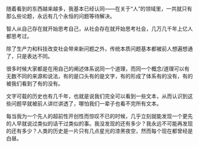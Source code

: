
随着看到的东西越来越多，我基本已经认同——在关于“人”的领域里，一共就只有那么些论题，永远有几个永恒的问题等待解决。

智人从自己存在就开始思考自己，从社会存在就开始思考社会，几万几千年上亿人都思考过。

除了生产力和科技改变社会带来新问题之外，传统本质问题基本都被前人想遍想通了，只是表达不同。

很多时候大家都是在用自己的阐述体系说同一个道理，而同一个概念/道理可以有无数不同的来源和说法，有的是口头有的是文字，有的形成了体系有的没有，有的被我们看到了有的没有。

文字可载的历史也有几千年，也就是说我们完全可以看到一些文本，从而认识到这些问题早就被前人讲烂讲透了，哪怕我们一辈子也看不完所有文本。

每当我为一个先人的超前性开创性而惊叹不已的时候，几乎立刻就能发现一个更先的人早就说过类似的话干过类似的事。我没发现的还有多少？我永远不可能再发现的还有多少？人类的历史是一片只有几点星光的漆黑夜空，然而每个现在都曾经是白昼。